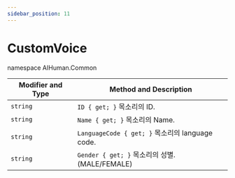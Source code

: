 ```yaml
---
sidebar_position: 11
---
```


# CustomVoice

namespace AIHuman.Common

| Modifier and Type | Method and Description                    |
| ----------------- | ----------------------------------------- |
| `string`          | `ID { get; }` 목소리의 ID.       |
| `string`          | `Name { get; }` 목소리의 Name.     |
| `string`          | `LanguageCode { get; }` 목소리의 language code. |
| `string`          | `Gender { get; }` 목소리의 성별. (MALE/FEMALE) |
